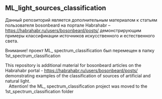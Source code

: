 ## ML_light_sources_classification

Данный репозиторий является дополнительным материалом к статьям пользователя bosonbeard на портале Habrahabr – https://habrahabr.ru/users/bosonbeard/posts/
демонстрирующим примеры классификации источников искусственного и естественного света. 
  
Внимание! проект ML_ spectrum_classification был перемещен в папку 1st_spectrum_classification 
  
  
This repository is additional material for bosonbeard articles on the Habrahabr portal - https://habrahabr.ru/users/bosonbeard/posts/
demonstrating examples of the classification of sources of artificial and natural light.  
  
Attention! the ML_ spectrum_classification project was moved to the 1st_spectrum_classification folder
